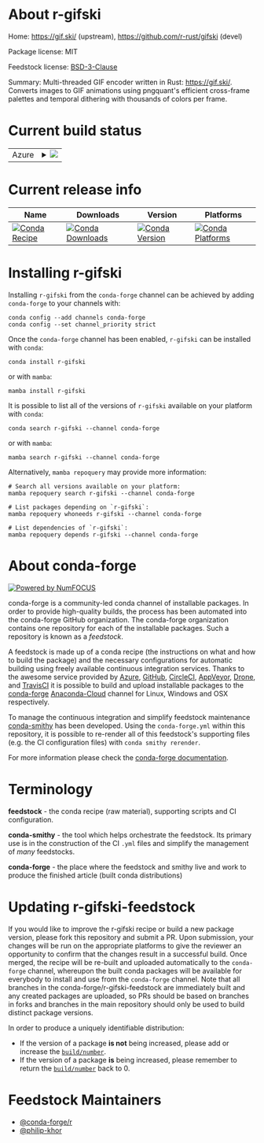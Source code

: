 About r-gifski
==============

Home: https://gif.ski/ (upstream), https://github.com/r-rust/gifski (devel)

Package license: MIT

Feedstock license: [BSD-3-Clause](https://github.com/conda-forge/r-gifski-feedstock/blob/main/LICENSE.txt)

Summary: Multi-threaded GIF encoder written in Rust: <https://gif.ski/>.  Converts images to GIF animations using pngquant's efficient cross-frame  palettes and temporal dithering with thousands of colors per frame.

Current build status
====================


<table>
    
  <tr>
    <td>Azure</td>
    <td>
      <details>
        <summary>
          <a href="https://dev.azure.com/conda-forge/feedstock-builds/_build/latest?definitionId=7178&branchName=main">
            <img src="https://dev.azure.com/conda-forge/feedstock-builds/_apis/build/status/r-gifski-feedstock?branchName=main">
          </a>
        </summary>
        <table>
          <thead><tr><th>Variant</th><th>Status</th></tr></thead>
          <tbody><tr>
              <td>linux_64_r_base4.0</td>
              <td>
                <a href="https://dev.azure.com/conda-forge/feedstock-builds/_build/latest?definitionId=7178&branchName=main">
                  <img src="https://dev.azure.com/conda-forge/feedstock-builds/_apis/build/status/r-gifski-feedstock?branchName=main&jobName=linux&configuration=linux_64_r_base4.0" alt="variant">
                </a>
              </td>
            </tr><tr>
              <td>linux_64_r_base4.1</td>
              <td>
                <a href="https://dev.azure.com/conda-forge/feedstock-builds/_build/latest?definitionId=7178&branchName=main">
                  <img src="https://dev.azure.com/conda-forge/feedstock-builds/_apis/build/status/r-gifski-feedstock?branchName=main&jobName=linux&configuration=linux_64_r_base4.1" alt="variant">
                </a>
              </td>
            </tr><tr>
              <td>osx_64_r_base4.0</td>
              <td>
                <a href="https://dev.azure.com/conda-forge/feedstock-builds/_build/latest?definitionId=7178&branchName=main">
                  <img src="https://dev.azure.com/conda-forge/feedstock-builds/_apis/build/status/r-gifski-feedstock?branchName=main&jobName=osx&configuration=osx_64_r_base4.0" alt="variant">
                </a>
              </td>
            </tr><tr>
              <td>osx_64_r_base4.1</td>
              <td>
                <a href="https://dev.azure.com/conda-forge/feedstock-builds/_build/latest?definitionId=7178&branchName=main">
                  <img src="https://dev.azure.com/conda-forge/feedstock-builds/_apis/build/status/r-gifski-feedstock?branchName=main&jobName=osx&configuration=osx_64_r_base4.1" alt="variant">
                </a>
              </td>
            </tr><tr>
              <td>win_64_r_base4.0</td>
              <td>
                <a href="https://dev.azure.com/conda-forge/feedstock-builds/_build/latest?definitionId=7178&branchName=main">
                  <img src="https://dev.azure.com/conda-forge/feedstock-builds/_apis/build/status/r-gifski-feedstock?branchName=main&jobName=win&configuration=win_64_r_base4.0" alt="variant">
                </a>
              </td>
            </tr><tr>
              <td>win_64_r_base4.1</td>
              <td>
                <a href="https://dev.azure.com/conda-forge/feedstock-builds/_build/latest?definitionId=7178&branchName=main">
                  <img src="https://dev.azure.com/conda-forge/feedstock-builds/_apis/build/status/r-gifski-feedstock?branchName=main&jobName=win&configuration=win_64_r_base4.1" alt="variant">
                </a>
              </td>
            </tr>
          </tbody>
        </table>
      </details>
    </td>
  </tr>
</table>

Current release info
====================

| Name | Downloads | Version | Platforms |
| --- | --- | --- | --- |
| [![Conda Recipe](https://img.shields.io/badge/recipe-r--gifski-green.svg)](https://anaconda.org/conda-forge/r-gifski) | [![Conda Downloads](https://img.shields.io/conda/dn/conda-forge/r-gifski.svg)](https://anaconda.org/conda-forge/r-gifski) | [![Conda Version](https://img.shields.io/conda/vn/conda-forge/r-gifski.svg)](https://anaconda.org/conda-forge/r-gifski) | [![Conda Platforms](https://img.shields.io/conda/pn/conda-forge/r-gifski.svg)](https://anaconda.org/conda-forge/r-gifski) |

Installing r-gifski
===================

Installing `r-gifski` from the `conda-forge` channel can be achieved by adding `conda-forge` to your channels with:

```
conda config --add channels conda-forge
conda config --set channel_priority strict
```

Once the `conda-forge` channel has been enabled, `r-gifski` can be installed with `conda`:

```
conda install r-gifski
```

or with `mamba`:

```
mamba install r-gifski
```

It is possible to list all of the versions of `r-gifski` available on your platform with `conda`:

```
conda search r-gifski --channel conda-forge
```

or with `mamba`:

```
mamba search r-gifski --channel conda-forge
```

Alternatively, `mamba repoquery` may provide more information:

```
# Search all versions available on your platform:
mamba repoquery search r-gifski --channel conda-forge

# List packages depending on `r-gifski`:
mamba repoquery whoneeds r-gifski --channel conda-forge

# List dependencies of `r-gifski`:
mamba repoquery depends r-gifski --channel conda-forge
```


About conda-forge
=================

[![Powered by
NumFOCUS](https://img.shields.io/badge/powered%20by-NumFOCUS-orange.svg?style=flat&colorA=E1523D&colorB=007D8A)](https://numfocus.org)

conda-forge is a community-led conda channel of installable packages.
In order to provide high-quality builds, the process has been automated into the
conda-forge GitHub organization. The conda-forge organization contains one repository
for each of the installable packages. Such a repository is known as a *feedstock*.

A feedstock is made up of a conda recipe (the instructions on what and how to build
the package) and the necessary configurations for automatic building using freely
available continuous integration services. Thanks to the awesome service provided by
[Azure](https://azure.microsoft.com/en-us/services/devops/), [GitHub](https://github.com/),
[CircleCI](https://circleci.com/), [AppVeyor](https://www.appveyor.com/),
[Drone](https://cloud.drone.io/welcome), and [TravisCI](https://travis-ci.com/)
it is possible to build and upload installable packages to the
[conda-forge](https://anaconda.org/conda-forge) [Anaconda-Cloud](https://anaconda.org/)
channel for Linux, Windows and OSX respectively.

To manage the continuous integration and simplify feedstock maintenance
[conda-smithy](https://github.com/conda-forge/conda-smithy) has been developed.
Using the ``conda-forge.yml`` within this repository, it is possible to re-render all of
this feedstock's supporting files (e.g. the CI configuration files) with ``conda smithy rerender``.

For more information please check the [conda-forge documentation](https://conda-forge.org/docs/).

Terminology
===========

**feedstock** - the conda recipe (raw material), supporting scripts and CI configuration.

**conda-smithy** - the tool which helps orchestrate the feedstock.
                   Its primary use is in the construction of the CI ``.yml`` files
                   and simplify the management of *many* feedstocks.

**conda-forge** - the place where the feedstock and smithy live and work to
                  produce the finished article (built conda distributions)


Updating r-gifski-feedstock
===========================

If you would like to improve the r-gifski recipe or build a new
package version, please fork this repository and submit a PR. Upon submission,
your changes will be run on the appropriate platforms to give the reviewer an
opportunity to confirm that the changes result in a successful build. Once
merged, the recipe will be re-built and uploaded automatically to the
`conda-forge` channel, whereupon the built conda packages will be available for
everybody to install and use from the `conda-forge` channel.
Note that all branches in the conda-forge/r-gifski-feedstock are
immediately built and any created packages are uploaded, so PRs should be based
on branches in forks and branches in the main repository should only be used to
build distinct package versions.

In order to produce a uniquely identifiable distribution:
 * If the version of a package **is not** being increased, please add or increase
   the [``build/number``](https://docs.conda.io/projects/conda-build/en/latest/resources/define-metadata.html#build-number-and-string).
 * If the version of a package **is** being increased, please remember to return
   the [``build/number``](https://docs.conda.io/projects/conda-build/en/latest/resources/define-metadata.html#build-number-and-string)
   back to 0.

Feedstock Maintainers
=====================

* [@conda-forge/r](https://github.com/conda-forge/r/)
* [@philip-khor](https://github.com/philip-khor/)

